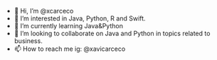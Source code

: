 - 👋 Hi, I’m @xcarceco
- 👀 I’m interested in Java, Python, R and Swift.
- 🌱 I’m currently learning Java&Python
- 💞️ I’m looking to collaborate on Java and Python in topics related to business.
- 📫 How to reach me ig: @xavicarceco

<!---
xcarceco/xcarceco is a ✨ special ✨ repository because its `README.md` (this file) appears on your GitHub profile.
You can click the Preview link to take a look at your changes.
--->
